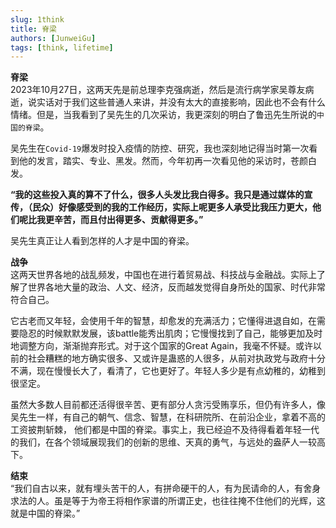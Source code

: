 ```yaml
---
slug: 1think
title: 脊梁
authors: [JunweiGu]
tags: [think, lifetime]
---
```


**脊梁**  
2023年10月27日，这两天先是前总理李克强病逝，然后是流行病学家吴尊友病逝，说实话对于我们这些普通人来讲，并没有太大的直接影响，因此也不会有什么情绪。但是，当我看到了吴先生的几次采访，我更深刻的明白了鲁迅先生所说的`中国的脊梁`。  

吴先生在`Covid-19`爆发时投入疫情的防控、研究，我也深刻地记得当时第一次看到他的发言，踏实、专业、黑发。然而，今年初再一次看见他的采访时，苍颜白发。  

**“我的这些投入真的算不了什么，很多人头发比我白得多。我只是通过媒体的宣传，（民众）好像感受到的我的工作经历，实际上呢更多人承受比我压力更大，他们呢比我更辛苦，而且付出得更多、贡献得更多。”**

吴先生真正让人看到怎样的人才是中国的脊梁。

**战争**  
这两天世界各地的战乱频发，中国也在进行着贸易战、科技战与金融战。实际上了解了世界各地大量的政治、人文、经济，反而越发觉得自身所处的国家、时代非常符合自己。  

它古老而又年轻，会使用千年的智慧，却愈发的充满活力；它懂得进退自如，在需要隐忍的时候默默发展，该battle能秀出肌肉；它慢慢找到了自己，能够更加及时地调整方向，渐渐抛弃形式。对于这个国家的Great Again，我毫不怀疑。或许以前的社会糟糕的地方确实很多、又或许是蛊惑的人很多，从前对执政党与政府十分不满，现在慢慢长大了，看清了，它也更好了。年轻人多少是有点幼稚的，幼稚到很坚定。

虽然大多数人目前都还活得很辛苦、更有部分人贪污受贿享乐，但仍有许多人，像吴先生一样，有自己的朝气、信念、智慧，在科研院所、在前沿企业，拿着不高的工资披荆斩棘，
他们都是中国的脊梁。事实上，我已经迫不及待得看着年轻一代的我们，在各个领域展现我们的创新的思维、天真的勇气，与远处的盎萨人一较高下。
  
**结束**   
“我们自古以来，就有埋头苦干的人，有拼命硬干的人，有为民请命的人，有舍身求法的人。虽是等于为帝王将相作家谱的所谓正史，也往往掩不住他们的光辉，这就是中国的脊梁。”